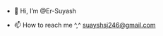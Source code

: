 - 👋 Hi, I’m @Er-Suyash
<!-- - 👀 I’m interested in ...
- 🌱 I’m currently learning ... -->
<!-- - 💞️ I’m looking to collaborate on ... -->
- 📫 How to reach me ^,^ suayshsj246@gmail.com

<!---
Er-Suyash/Er-Suyash is a ✨ special ✨ repository because its `README.md` (this file) appears on your GitHub profile.
You can click the Preview link to take a look at your changes.
--->
